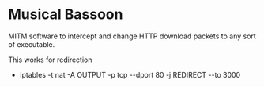 # Musical Bassoon
MITM software to intercept and change HTTP download packets to any sort of executable.

This works for redirection
- iptables -t nat -A OUTPUT -p tcp --dport 80 -j REDIRECT --to 3000
